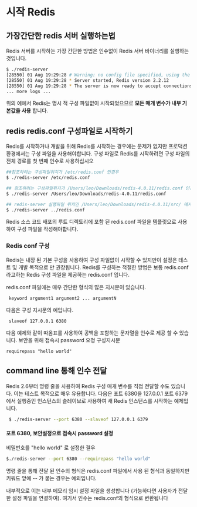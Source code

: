 # 시작 Redis

## 가장간단한 redis 서버 실행하는법
Redis 서버를 시작하는 가장 간단한 방법은 인수없이 Redis 서버 바이너리를 실행하는 것입니다.
```sh
$ ./redis-server
[28550] 01 Aug 19:29:28 # Warning: no config file specified, using the default config. In order to specify a config file use 'redis-server /path/to/redis.conf'
[28550] 01 Aug 19:29:28 * Server started, Redis version 2.2.12
[28550] 01 Aug 19:29:28 * The server is now ready to accept connections on port 6379
... more logs ...
```
위의 예에서 Redis는 명시 적 구성 파일없이 시작되었으므로 **모든 매개 변수가 내부 기본값을 사용** 합니다. 

## redis redis.conf 구성파일로 시작하기 
Redis를 시작하거나 개발을 위해 Redis를 시작하는 경우에는 문제가 없지만 프로덕션 환경에서는 구성 파일을 사용해야합니다.
구성 파일로 Redis를 시작하려면 구성 파일의 전체 경로를 첫 번째 인수로 사용하십시오  
```sh
##참조하려는 구성파일위치가 /etc/redis.conf 인경우
$ ./redis-server /etc/redis.conf  

## 참조하려는 구성파일위치가 /Users/leo/Downloads/redis-4.0.11/redis.conf 인경우
$ ./redis-server /Users/leo/Downloads/redis-4.0.11/redis.conf

## redis-server 실행파일 위치인 /Users/leo/Downloads/redis-4.0.11/src/ 에서 실행하고 redis.conf 파일은 상위디렉토리에 있다면 아래처럼 실행가능 
$ ./redis-server ../redis.conf
```
Redis 소스 코드 배포의 루트 디렉토리에 포함 된 redis.conf 파일을 템플릿으로 사용하여 구성 파일을 작성해야합니다.

### Redis conf 구성
Redis는 내장 된 기본 구성을 사용하여 구성 파일없이 시작할 수 있지만이 설정은 테스트 및 개발 목적으로 만 권장됩니다.
Redis를 구성하는 적절한 방법은 보통 redis.conf 라고하는 Redis 구성 파일을 제공하는 redis.conf 입니다.

redis.conf 파일에는 매우 간단한 형식의 많은 지시문이 있습니다.
```
 keyword argument1 argument2 ... argumentN 
```
다음은 구성 지시문의 예입니다.
```
 slaveof 127.0.0.1 6380 
```

다음 예제와 같이 따옴표를 사용하여 공백을 포함하는 문자열을 인수로 제공 할 수 있습니다.
 보안을 위해 접속시 password 요청 구성지시문
```
requirepass "hello world"
```

##  command line 통해 인수 전달
Redis 2.6부터 명령 줄을 사용하여 Redis 구성 매개 변수를 직접 전달할 수도 있습니다. 
이는 테스트 목적으로 매우 유용합니다. 
다음은 포트 6380을 127.0.0.1 포트 6379에서 실행중인 인스턴스의 슬레이브로 사용하여 새 Redis 인스턴스를 시작하는 예제입니다.
```sh
 $ ./redis-server --port 6380 --slaveof 127.0.0.1 6379 
```
#### 포트 6380, 보안설정으로 접속시 password 설정
비밀번호를 "hello world" 로 설정한 결우
```sh
$./redis-server --port 6380 --requirepass "hello world"
```

명령 줄을 통해 전달 된 인수의 형식은 redis.conf 파일에서 사용 된 형식과 동일하지만 키워드 앞에 -- 가 붙는 경우는 예외입니다.

내부적으로 이는 내부 메모리 임시 설정 파일을 생성합니다 (가능하다면 사용자가 전달한 설정 파일을 연결하여). 
여기서 인수는 redis.conf의 형식으로 변환됩니다
